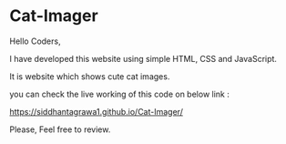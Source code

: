 # Cat-Imager

Hello Coders,

I have developed this website using simple HTML, CSS and JavaScript.

It is website which shows cute cat images. 

you can check the live working of this code on below link :

https://siddhantagrawa1.github.io/Cat-Imager/

Please, Feel free to review.
